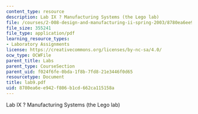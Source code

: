 ```yaml
---
content_type: resource
description: Lab IX ? Manufacturing Systems (the Lego lab)
file: /courses/2-008-design-and-manufacturing-ii-spring-2003/8780ea6ee942f806b1cd662ca115158a_lab9.pdf
file_size: 355241
file_type: application/pdf
learning_resource_types:
- Laboratory Assignments
license: https://creativecommons.org/licenses/by-nc-sa/4.0/
ocw_type: OCWFile
parent_title: Labs
parent_type: CourseSection
parent_uid: f024f6fe-0bda-1f8b-7fd8-21e3446f0d65
resourcetype: Document
title: lab9.pdf
uid: 8780ea6e-e942-f806-b1cd-662ca115158a
---
```

Lab IX ? Manufacturing Systems (the Lego lab)